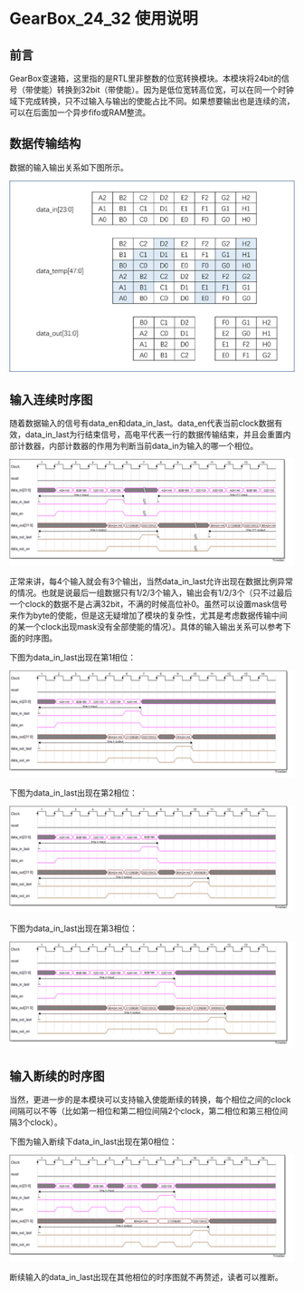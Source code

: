 # GearBox_24_32 使用说明

## 前言

GearBox变速箱，这里指的是RTL里非整数的位宽转换模块。本模块将24bit的信号（带使能）转换到32bit（带使能）。因为是低位宽转高位宽，可以在同一个时钟域下完成转换，只不过输入与输出的使能占比不同。如果想要输出也是连续的流，可以在后面加一个异步fifo或RAM整流。

## 数据传输结构

数据的输入输出关系如下图所示。

![structure](GearBox_24_32使用说明.assets/structure.png)

## 输入连续时序图

随着数据输入的信号有data_en和data_in_last。data_en代表当前clock数据有效，data_in_last为行结束信号，高电平代表一行的数据传输结束，并且会重置内部计数器，内部计数器的作用为判断当前data_in为输入的哪一个相位。

![line_change](GearBox_24_32使用说明.assets/line_change.bmp)

正常来讲，每4个输入就会有3个输出，当然data_in_last允许出现在数据比例异常的情况。也就是说最后一组数据只有1/2/3个输入，输出会有1/2/3个（只不过最后一个clock的数据不是占满32bit，不满的时候高位补0。虽然可以设置mask信号来作为byte的使能，但是这无疑增加了模块的复杂性，尤其是考虑数据传输中间的某一个clock出现mask没有全部使能的情况）。具体的输入输出关系可以参考下面的时序图。

下图为data_in_last出现在第1相位：

![last_phase_1](GearBox_24_32使用说明.assets/last_phase_1.bmp)

下图为data_in_last出现在第2相位：

![last_phase_2](GearBox_24_32使用说明.assets/last_phase_2.bmp)

下图为data_in_last出现在第3相位：

![last_phase_3](GearBox_24_32使用说明.assets/last_phase_3.bmp)

## 输入断续的时序图

当然，更进一步的是本模块可以支持输入使能断续的转换，每个相位之间的clock间隔可以不等（比如第一相位和第二相位间隔2个clock，第二相位和第三相位间隔3个clock）。

下图为输入断续下data_in_last出现在第0相位：

![Intermittent_data](GearBox_24_32使用说明.assets/Intermittent_data.bmp)

断续输入的data_in_last出现在其他相位的时序图就不再赘述，读者可以推断。

